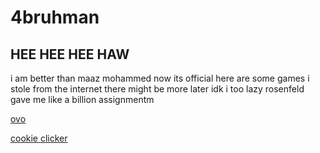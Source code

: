 # 4bruhman

## HEE HEE HEE HAW 

i am better than maaz mohammed now its official
here are some games i stole from the internet there might be more later idk i too lazy rosenfeld gave me like a billion assignmentm

[ovo](https://04bruhman.github.io/ovo/)

[cookie clicker](https://04bruhman.github.io/cookieclicker/)
